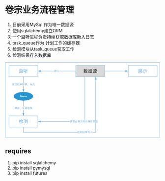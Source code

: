 # 卷宗业务流程管理

1. 目前采用MySql 作为唯一数据源
2. 使用sqlalchemy建立ORM
3. 一个监听进程负责持续获取数据库新入日志
4. task_queue作为 计划工作的缓存器
5. 检测模块从task_queue获取工作
6. 检测结果存入数据库

![流程图](pic/project.png)

## requires
1. pip install sqlalchemy
2. pip install pymysql
3. pip install futures
